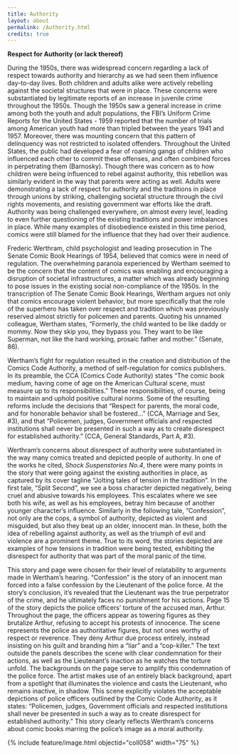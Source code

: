 ```yaml
---
title: Authority
layout: about
permalink: /Authority.html
credits: true
---
```

**Respect for Authority (or lack thereof)**

During the 1950s, there was widespread concern regarding a lack of respect towards authority and hierarchy as we had seen them influence day-to-day lives. Both children and adults alike were actively rebelling against the societal structures that were in place. These concerns were substantiated by legitimate reports of an increase in juvenile crime throughout the 1950s. Though the 1950s saw a general increase in crime among both the youth and adult populations, the FBI’s Uniform Crime Reports for the United States - 1959 reported that the number of trials among American youth had more than tripled between the years 1941 and 1957. Moreover, there was mounting concern that this pattern of delinquency was not restricted to isolated offenders. Throughout the United States, the public had developed a fear of roaming gangs of children who influenced each other to commit these offenses, and often combined forces in perpetrating them (Barnosky). Though there was concern as to how children were being influenced to rebel against authority, this rebellion was similarly evident in the way that parents were acting as well. Adults were demonstrating a lack of respect for authority and the traditions in place through unions by striking, challenging societal structure through the civil rights movements, and resisting government war efforts like the draft. Authority was being challenged everywhere, on almost every level, leading to even further questioning of the existing traditions and power imbalances in place. While many examples of disobedience existed in this time period, comics were still blamed for the influence that they had over their audience.

Frederic Werthram, child psychologist and leading prosecution in The Senate Comic Book Hearings of 1954, believed that comics were in need of regulation. The overwhelming paranoia experienced by Wertham seemed to be the concern that the content of comics was enabling and encouraging a disruption of societal infrastructures, a matter which was already beginning to pose issues in the existing social non-compliance of the 1950s. In the transcription of The Senate Comic Book Hearings, Wertham argues not only that comics encourage violent behavior, but more specifically that the role of the superhero has taken over respect and tradition which was previously reserved almost strictly for policemen and parents. Quoting his unnamed colleague, Wertham states, “Formerly, the child wanted to be like daddy or mommy. Now they skip you, they bypass you. They want to be like Superman, not like the hard working, prosaic father and mother.” (Senate, 86). 

Wertham’s fight for regulation resulted in the creation and distribution of the Comics Code Authority, a method of self-regulation for comics publishers. In its preamble, the CCA (Comics Code Authority) states “The comic book medium, having come of age on the American Cultural scene, must measure up to its responsibilities.” These responsibilities, of course, being to maintain and uphold positive cultural norms. Some of the resulting reforms include the decisions that  “Respect for parents, the moral code, and for honorable behavior shall be fostered…” (CCA, Marriage and Sex, #3), and that “Policemen, judges, Government officials and respected institutions shall never be presented in such a way as to create disrespect for established authority.” (CCA, General Standards, Part A, #3).

Werthram’s concerns about disrespect of authority were substantiated in the way many comics treated and depicted people of authority. In one of the works he cited, *Shock Suspenstories No.4*, there were many points in the story that were going against the existing authorities in place, as captured by its cover tagline “Jolting tales of tension in the tradition”. In the first tale, “Split Second”, we see a boss character depicted negatively, being cruel and abusive towards his employees. This escalates where we see both his wife, as well as his employees, betray him because of another younger character’s influence. Similarly in the following tale, “Confession”, not only are the cops, a symbol of authority, depicted as violent and misguided, but also they beat up an older, innocent man. In these, both the idea of rebelling against authority, as well as the triumph of evil and violence are a prominent theme. True to its word, the stories depicted are examples of how tensions in tradition were being tested, exhibiting the disrespect for authority that was part of the moral panic of the time.

This story and page were chosen for their level of relatability to arguments made in Wertham’s hearing. “Confession” is the story of an innocent man forced into a false confession by the Lieutenant of the police force. At the story’s conclusion, it’s revealed that the Lieutenant was the true perpetrator of the crime, and he ultimately faces no punishment for his actions. Page 15 of the story depicts the police officers’ torture of the accused man, Arthur. Throughout the page, the officers appear as towering figures as they brutalize Arthur, refusing to accept his protests of innocence. The scene represents the police as authoritative figures, but not ones worthy of respect or reverence. They deny Arthur due process entirely, instead insisting on his guilt and branding him a “liar” and a “cop-killer.” The text outside the panels describes the scene with clear condemnation for their actions, as well as the Lieutenant’s inaction as he watches the torture unfold.  The backgrounds on the page serve to amplify this condemnation of the police force. The artist makes use of an entirely black background, apart from a spotlight that illuminates the violence and casts the Lieutenant, who remains inactive, in shadow. This scene explicitly violates the acceptable depictions of police officers outlined by the Comic Code Authority, as it states: “Policemen, judges, Government officials and respected institutions shall never be presented in such a way as to create disrespect for established authority.” This story clearly reflects Werthram’s concerns about comic books marring the police’s image as a moral authority.

{% include feature/image.html objectid="coll058" width="75" %}

